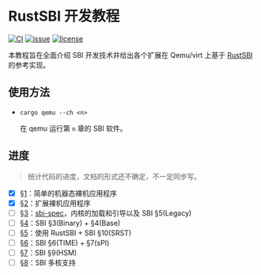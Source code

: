 ﻿# RustSBI 开发教程

[![CI](https://github.com/YdrMaster/rustsbi-tutorial/actions/workflows/workflow.yml/badge.svg?branch=main)](https://github.com/YdrMaster/rustsbi-tutorial/actions)
[![issue](https://img.shields.io/github/issues/YdrMaster/rustsbi-tutorial)](https://github.com/YdrMaster/rustsbi-tutorial/issues)
[![license](https://img.shields.io/github/license/YdrMaster/rustsbi-tutorial)](LICENSE)

本教程旨在全面介绍 SBI 开发技术并给出各个扩展在 Qemu/virt 上基于 [RustSBI](https://crates.io/crates/rustsbi) 的参考实现。

## 使用方法

- `cargo qemu --ch <n>`

  在 qemu 运行第 `n` 章的 SBI 软件。

## 进度

> 统计代码的进度，文档的形式还不确定，不一定同步写。

- [x] [§1](ch1)：简单的机器态裸机应用程序
- [x] [§2](ch2)：扩展裸机应用程序
- [ ] [§3](ch3)：[sbi-spec](https://crates.io/crates/sbi-spec)，内核的加载和引导以及 SBI §5(Legacy)
- [ ] [§4](ch4)：SBI §3(Binary) + §4(Base)
- [ ] [§5](ch5)：使用 RustSBI + SBI §10(SRST)
- [ ] [§6](ch6)：SBI §6(TIME) + §7(sPI)
- [ ] [§7](ch7)：SBI §9(HSM)
- [ ] [§8](ch8)：SBI 多核支持
